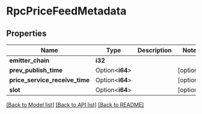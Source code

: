 # RpcPriceFeedMetadata

## Properties

Name | Type | Description | Notes
------------ | ------------- | ------------- | -------------
**emitter_chain** | **i32** |  |
**prev_publish_time** | Option<**i64**> |  | [optional]
**price_service_receive_time** | Option<**i64**> |  | [optional]
**slot** | Option<**i64**> |  | [optional]

[[Back to Model list]](../README.md#documentation-for-models) [[Back to API list]](../README.md#documentation-for-api-endpoints) [[Back to README]](../README.md)
